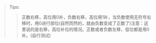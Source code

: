> Tips: 
>> 正数右移，高位用0补，负数右移，高位用1补，当负数使用无符号右移时，用0进行部位(自然而然的，就由负数变成了正数了)注意：这里说的是右移，高位补位的情况。正数或者负数左移，低位都是用0补。(自行测试)
